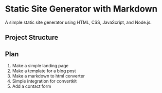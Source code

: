 # Static Site Generator with Markdown

A simple static site generator using HTML, CSS, JavaScript, and Node.js.

## Project Structure

## Plan

1. Make a simple landing page
2. Make a template for a blog post
3. Make a markdown to html converter
4. Simple integration for convertkit
5. Add a contact form
